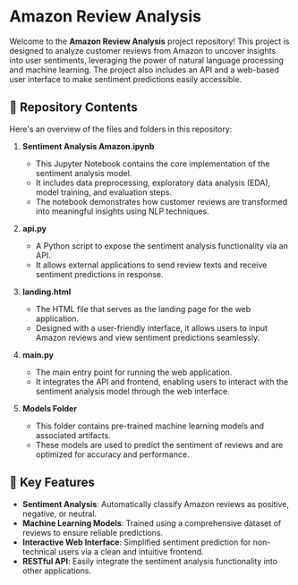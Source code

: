 # Amazon Review Analysis

Welcome to the **Amazon Review Analysis** project repository! This project is designed to analyze customer reviews from Amazon to uncover insights into user sentiments, leveraging the power of natural language processing and machine learning. The project also includes an API and a web-based user interface to make sentiment predictions easily accessible.

## 📁 Repository Contents

Here's an overview of the files and folders in this repository:

1. **Sentiment Analysis Amazon.ipynb**  
   - This Jupyter Notebook contains the core implementation of the sentiment analysis model.  
   - It includes data preprocessing, exploratory data analysis (EDA), model training, and evaluation steps.  
   - The notebook demonstrates how customer reviews are transformed into meaningful insights using NLP techniques.

2. **api.py**  
   - A Python script to expose the sentiment analysis functionality via an API.  
   - It allows external applications to send review texts and receive sentiment predictions in response.

3. **landing.html**  
   - The HTML file that serves as the landing page for the web application.  
   - Designed with a user-friendly interface, it allows users to input Amazon reviews and view sentiment predictions seamlessly.

4. **main.py**  
   - The main entry point for running the web application.  
   - It integrates the API and frontend, enabling users to interact with the sentiment analysis model through the web interface.

5. **Models Folder**  
   - This folder contains pre-trained machine learning models and associated artifacts.  
   - These models are used to predict the sentiment of reviews and are optimized for accuracy and performance.

## 🌟 Key Features

- **Sentiment Analysis**: Automatically classify Amazon reviews as positive, negative, or neutral.  
- **Machine Learning Models**: Trained using a comprehensive dataset of reviews to ensure reliable predictions.  
- **Interactive Web Interface**: Simplified sentiment prediction for non-technical users via a clean and intuitive frontend.  
- **RESTful API**: Easily integrate the sentiment analysis functionality into other applications.  

